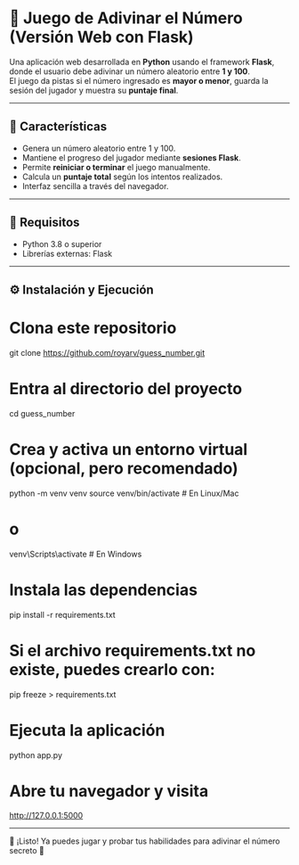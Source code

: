 # 🎯 Juego de Adivinar el Número (Versión Web con Flask)

Una aplicación web desarrollada en **Python** usando el framework **Flask**, donde el usuario debe adivinar un número aleatorio entre **1 y 100**.  
El juego da pistas si el número ingresado es **mayor o menor**, guarda la sesión del jugador y muestra su **puntaje final**.

---

## 🚀 Características

- Genera un número aleatorio entre 1 y 100.  
- Mantiene el progreso del jugador mediante **sesiones Flask**.  
- Permite **reiniciar o terminar** el juego manualmente.  
- Calcula un **puntaje total** según los intentos realizados.  
- Interfaz sencilla a través del navegador.  

---

## 🧠 Requisitos

- Python 3.8 o superior  
- Librerías externas: Flask  

---

## ⚙️ Instalación y Ejecución

# Clona este repositorio
git clone https://github.com/royarv/guess_number.git

# Entra al directorio del proyecto
cd guess_number

# Crea y activa un entorno virtual (opcional, pero recomendado)
python -m venv venv
source venv/bin/activate     # En Linux/Mac
# o
venv\Scripts\activate        # En Windows

# Instala las dependencias
pip install -r requirements.txt

# Si el archivo requirements.txt no existe, puedes crearlo con:
pip freeze > requirements.txt

# Ejecuta la aplicación
python app.py

# Abre tu navegador y visita
http://127.0.0.1:5000

---

🎉 ¡Listo! Ya puedes jugar y probar tus habilidades para adivinar el número secreto 🔢
